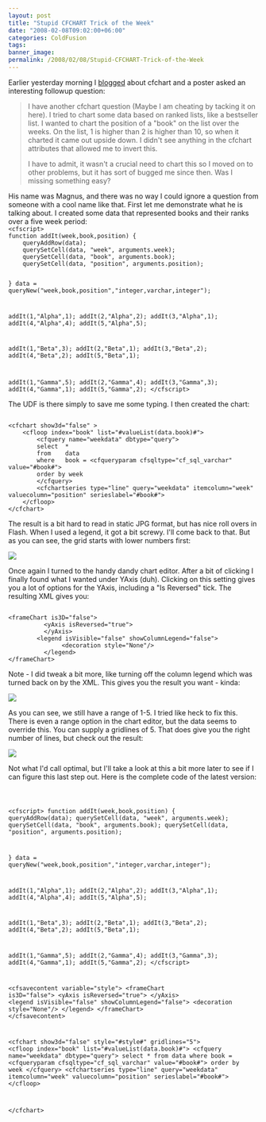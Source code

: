 ```yaml
---
layout: post
title: "Stupid CFCHART Trick of the Week"
date: "2008-02-08T09:02:00+06:00"
categories: ColdFusion 
tags: 
banner_image: 
permalink: /2008/02/08/Stupid-CFCHART-Trick-of-the-Week
---
```


Earlier yesterday morning I <a href="http://www.raymondcamden.com/index.cfm/2008/2/7/Ask-a-Jedi-CFCHART-Question">blogged</a> about cfchart and a poster asked an interesting followup question:

<blockquote>
<p>
I have another cfchart question (Maybe I am cheating by tacking it on here). I tried to chart some data based on ranked lists, like a bestseller list. I wanted to chart the position of a "book" on the list over the weeks. On the list, 1 is higher than 2 is higher than 10, so when it charted it came out upside down. I didn't see anything in the cfchart attributes that allowed me to invert this.

I have to admit, it wasn't a crucial need to chart this so I moved on to other problems, but it has sort of bugged me since then. Was I missing something easy?
</p>
</blockquote>
<!--more-->
His name was Magnus, and there was no way I could ignore a question from someone with a cool name like that. First let me demonstrate what he is talking about. I created some data that represented books and their ranks over a five week period:

<code>
&lt;cfscript&gt;
function addIt(week,book,position) {
	queryAddRow(data);
	querySetCell(data, "week", arguments.week);
	querySetCell(data, "book", arguments.book);
	querySetCell(data, "position", arguments.position);

}
data = queryNew("week,book,position","integer,varchar,integer");

addIt(1,"Alpha",1);
addIt(2,"Alpha",2);
addIt(3,"Alpha",1);
addIt(4,"Alpha",4);
addIt(5,"Alpha",5);

addIt(1,"Beta",3);
addIt(2,"Beta",1);
addIt(3,"Beta",2);
addIt(4,"Beta",2);
addIt(5,"Beta",1);

addIt(1,"Gamma",5);
addIt(2,"Gamma",4);
addIt(3,"Gamma",3);
addIt(4,"Gamma",1);
addIt(5,"Gamma",2);
&lt;/cfscript&gt;
</code>

The UDF is there simply to save me some typing. I then created the chart:

<code>
&lt;cfchart show3d="false" &gt;
	&lt;cfloop index="book" list="#valueList(data.book)#"&gt;
		&lt;cfquery name="weekdata" dbtype="query"&gt;
		select	*
		from	data
		where	book = &lt;cfqueryparam cfsqltype="cf_sql_varchar" value="#book#"&gt;
		order by week
		&lt;/cfquery&gt;
		&lt;cfchartseries type="line" query="weekdata" itemcolumn="week" valuecolumn="position" serieslabel="#book#"&gt;
	&lt;/cfloop&gt;
&lt;/cfchart&gt;
</code>

The result is a bit hard to read in static JPG format, but has nice roll overs in Flash. When I used a legend, it got a bit screwy. I'll come back to that. But as you can see, the grid starts with lower numbers first:

<img src="https://static.raymondcamden.com/images/cfjedi/Picture%2017.png">

Once again I turned to the handy dandy chart editor. After a bit of clicking I finally found what I wanted under YAxis (duh). Clicking on this setting gives you a lot of options for the YAxis, including a "Is Reversed" tick. The resulting XML gives you:

<code>
&lt;frameChart is3D="false"&gt;
          &lt;yAxis isReversed="true"&gt;
          &lt;/yAxis&gt;
		&lt;legend isVisible="false" showColumnLegend="false"&gt;
               &lt;decoration style="None"/&gt;
          &lt;/legend&gt;
&lt;/frameChart&gt;
</code>

Note - I did tweak a bit more, like turning off the column legend which was turned back on by the XML. This gives you the result you want - kinda:

<img src = 
"http://www.coldfusionjedi.com/images/Picture%2025.png">

As you can see, we still have a range of 1-5. I tried like heck to fix this. There is even a range option in the chart editor, but the data seems to override this. You can supply a gridlines of 5. That does give you the right number of lines, but check out the result:

<img src="https://static.raymondcamden.com/images/cfjedi/Picture%2032.png">

Not what I'd call optimal, but I'll take a look at this a bit more later to see if I can figure this last step out. Here is the complete code of the latest version:

<code>

&lt;cfscript&gt;
function addIt(week,book,position) {
	queryAddRow(data);
	querySetCell(data, "week", arguments.week);
	querySetCell(data, "book", arguments.book);
	querySetCell(data, "position", arguments.position);

}
data = queryNew("week,book,position","integer,varchar,integer");

addIt(1,"Alpha",1);
addIt(2,"Alpha",2);
addIt(3,"Alpha",1);
addIt(4,"Alpha",4);
addIt(5,"Alpha",5);

addIt(1,"Beta",3);
addIt(2,"Beta",1);
addIt(3,"Beta",2);
addIt(4,"Beta",2);
addIt(5,"Beta",1);

addIt(1,"Gamma",5);
addIt(2,"Gamma",4);
addIt(3,"Gamma",3);
addIt(4,"Gamma",1);
addIt(5,"Gamma",2);
&lt;/cfscript&gt;

&lt;cfsavecontent variable="style"&gt;
&lt;frameChart is3D="false"&gt;
          &lt;yAxis isReversed="true"&gt;
          &lt;/yAxis&gt;
		&lt;legend isVisible="false" showColumnLegend="false"&gt;
               &lt;decoration style="None"/&gt;
          &lt;/legend&gt;
&lt;/frameChart&gt;
&lt;/cfsavecontent&gt;

&lt;cfchart show3d="false" style="#style#" gridlines="5"&gt;
	&lt;cfloop index="book" list="#valueList(data.book)#"&gt;
		&lt;cfquery name="weekdata" dbtype="query"&gt;
		select	*
		from	data
		where	book = &lt;cfqueryparam cfsqltype="cf_sql_varchar" value="#book#"&gt;
		order by week
		&lt;/cfquery&gt;
		&lt;cfchartseries type="line" query="weekdata" itemcolumn="week" valuecolumn="position" serieslabel="#book#"&gt;
	&lt;/cfloop&gt;

&lt;/cfchart&gt;
</code>